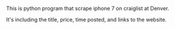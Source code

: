 This is python program that scrape iphone 7 on craiglist at Denver.

It's including the title, price, time posted, and links to the website.

